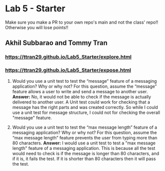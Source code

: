 # Lab 5 - Starter
Make sure you make a PR to your own repo's main and not the class' repo!! Otherwise you will lose points!!

## Akhil Subbarao and Tommy Tran 
### https://ttran29.github.io/Lab5_Starter/explore.html
### https://ttran29.github.io/Lab5_Starter/expose.html

1) Would you use a unit test to test the “message” feature of a messaging application? Why or why not? For this question, assume the “message” feature allows a user to write and send a message to another user.
**Answer:** No, it would not be able to check if the message is actually delivered to another user. A Unit test could work for checking that a message has the right parts and was created correctly. So while I could use a unit test for message structure, I could not for checking the overall "message" feature.

1) Would you use a unit test to test the “max message length” feature of a messaging application? Why or why not? For this question, assume the “max message length” feature prevents the user from typing more than 80 characters.
**Answer:** I would use a unit test to test a "max message length" feature of a messaging application. This is because all the test would need to check is if the message is longer than 80 characters, and if it is, it fails the test. If it is shorter than 80 characters then it will pass the test.

